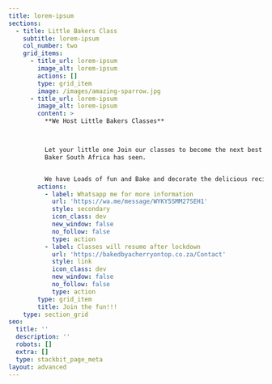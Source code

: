 ```yaml
---
title: lorem-ipsum
sections:
  - title: Little Bakers Class
    subtitle: lorem-ipsum
    col_number: two
    grid_items:
      - title_url: lorem-ipsum
        image_alt: lorem-ipsum
        actions: []
        type: grid_item
        image: /images/amazing-sparrow.jpg
      - title_url: lorem-ipsum
        image_alt: lorem-ipsum
        content: >
          **We Host Little Bakers Classes**



          Let your little one Join our classes to become the next best little
          Baker South Africa has seen.


          We have Loads of fun and Bake and decorate the delicious recipes.
        actions:
          - label: Whatsapp me for more information
            url: 'https://wa.me/message/WYKY5SMM27SEH1'
            style: secondary
            icon_class: dev
            new_window: false
            no_follow: false
            type: action
          - label: Classes will resume after lockdown
            url: 'https://bakedbyacherryontop.co.za/Contact'
            style: link
            icon_class: dev
            new_window: false
            no_follow: false
            type: action
        type: grid_item
        title: Join the fun!!!
    type: section_grid
seo:
  title: ''
  description: ''
  robots: []
  extra: []
  type: stackbit_page_meta
layout: advanced
---
```

